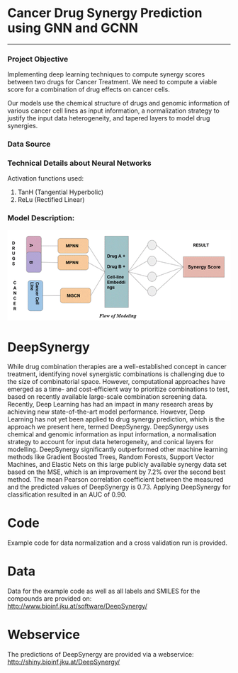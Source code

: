 # Cancer Drug Synergy Prediction using GNN and GCNN

---------------------------------


### Project Objective

Implementing deep learning techniques to compute synergy scores between two drugs for Cancer Treatment. We need to compute a viable score for a combination of drug effects on cancer cells.

Our models use the chemical structure of drugs and genomic information of various cancer cell lines as input information, a normalization strategy to justify the input data heterogeneity, and tapered layers to model drug synergies.



### Data Source


### Technical Details about Neural Networks

Activation functions used:

1. TanH (Tangential Hyperbolic)
2. ReLu (Rectified Linear)




### Model Description:
![img.png](img.png)



# DeepSynergy

While drug combination therapies are a well-established concept in cancer treatment, identifying novel synergistic combinations is challenging due to the size of combinatorial space. However, computational approaches have emerged as a time- and cost-efficient way to prioritize combinations to test, based on recently available large-scale combination screening data. Recently, Deep Learning has had an impact in many research areas by achieving new state-of-the-art model performance. However, Deep Learning has not yet been applied to drug synergy prediction, which is the approach we present here, termed DeepSynergy. DeepSynergy uses chemical and genomic information as input information, a normalisation strategy to account for input data heterogeneity, and conical layers for modelling. DeepSynergy significantly outperformed other machine learning methods like Gradient Boosted Trees, Random Forests, Support Vector Machines, and Elastic Nets on this large publicly available synergy data set based on the MSE, which is an improvement by 7.2% over the second best method. The mean Pearson correlation coefficient between the measured and the predicted values of DeepSynergy is 0.73. Applying DeepSynergy for classification resulted in an AUC of 0.90. 

# Code
Example code for data normalization and a cross validation run is provided. 

# Data
Data for the example code as well as all labels and SMILES for the compounds are provided on:<br> 
http://www.bioinf.jku.at/software/DeepSynergy/

# Webservice
The predictions of DeepSynergy are provided via a webservice:<br>
http://shiny.bioinf.jku.at/DeepSynergy/

